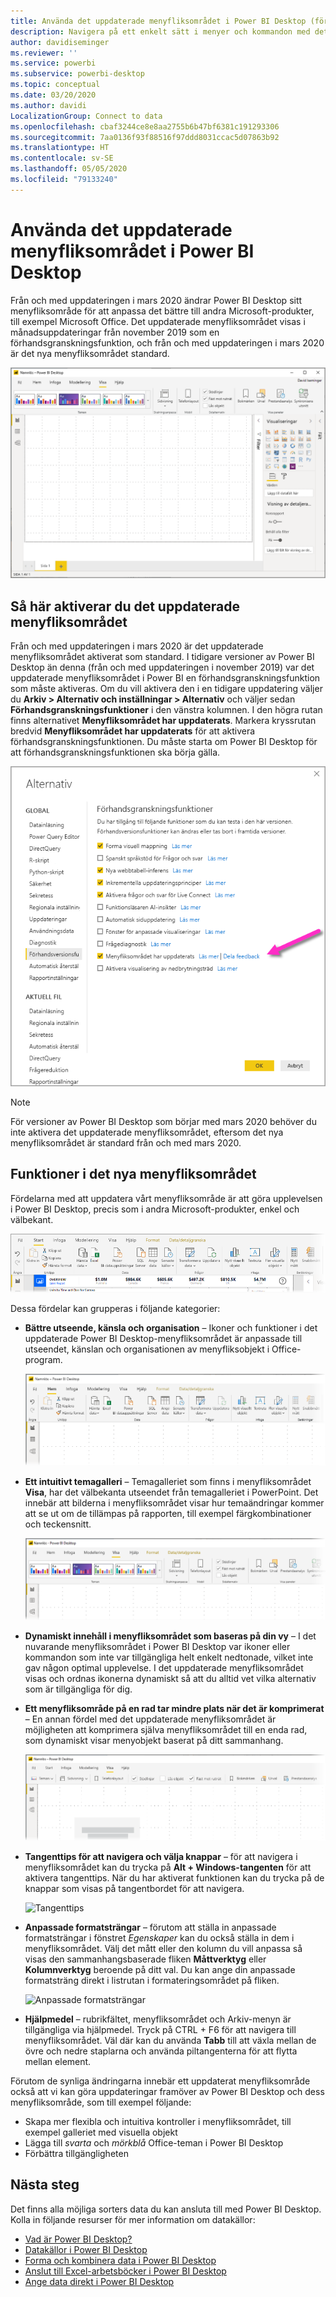 ```yaml
---
title: Använda det uppdaterade menyfliksområdet i Power BI Desktop (förhandsversion)
description: Navigera på ett enkelt sätt i menyer och kommandon med det nya menyfliksområdet i Power BI Desktop
author: davidiseminger
ms.reviewer: ''
ms.service: powerbi
ms.subservice: powerbi-desktop
ms.topic: conceptual
ms.date: 03/20/2020
ms.author: davidi
LocalizationGroup: Connect to data
ms.openlocfilehash: cbaf3244ce8e8aa2755b6b47bf6381c191293306
ms.sourcegitcommit: 7aa0136f93f88516f97ddd8031ccac5d07863b92
ms.translationtype: HT
ms.contentlocale: sv-SE
ms.lasthandoff: 05/05/2020
ms.locfileid: "79133240"
---
```

# <a name="use-the-updated-ribbon-in-power-bi-desktop"></a>Använda det uppdaterade menyfliksområdet i Power BI Desktop

Från och med uppdateringen i mars 2020 ändrar Power BI Desktop sitt menyfliksområde för att anpassa det bättre till andra Microsoft-produkter, till exempel Microsoft Office. Det uppdaterade menyfliksområdet visas i månadsuppdateringar från november 2019 som en förhandsgranskningsfunktion, och från och med uppdateringen i mars 2020 är det nya menyfliksområdet standard.

![Nytt menyfliksområde i Power BI Desktop](media/desktop-ribbon/desktop-ribbon-02.png)

## <a name="how-to-enable-the-updated-ribbon"></a>Så här aktiverar du det uppdaterade menyfliksområdet

Från och med uppdateringen i mars 2020 är det uppdaterade menyfliksområdet aktiverat som standard. I tidigare versioner av Power BI Desktop än denna (från och med uppdateringen i november 2019) var det uppdaterade menyfliksområdet i Power BI en förhandsgranskningsfunktion som måste aktiveras. Om du vill aktivera den i en tidigare uppdatering väljer du **Arkiv > Alternativ och inställningar > Alternativ** och väljer sedan **Förhandsgranskningsfunktioner** i den vänstra kolumnen. I den högra rutan finns alternativet **Menyfliksområdet har uppdaterats**. Markera kryssrutan bredvid **Menyfliksområdet har uppdaterats** för att aktivera förhandsgranskningsfunktionen. Du måste starta om Power BI Desktop för att förhandsgranskningsfunktionen ska börja gälla.

![Det uppdaterade menyfliksområdet i Power BI Desktop](media/desktop-ribbon/desktop-ribbon-01.png)

> [!NOTE]
> För versioner av Power BI Desktop som börjar med mars 2020 behöver du inte aktivera det uppdaterade menyfliksområdet, eftersom det nya menyfliksområdet är standard från och med mars 2020.

## <a name="features-of-the-new-ribbon"></a>Funktioner i det nya menyfliksområdet

Fördelarna med att uppdatera vårt menyfliksområde är att göra upplevelsen i Power BI Desktop, precis som i andra Microsoft-produkter, enkel och välbekant. 

![Nytt menyfliksområde i Power BI Desktop](media/desktop-ribbon/desktop-ribbon-03.png)

Dessa fördelar kan grupperas i följande kategorier:

* **Bättre utseende, känsla och organisation** – Ikoner och funktioner i det uppdaterade Power BI Desktop-menyfliksområdet är anpassade till utseendet, känslan och organisationen av menyfliksobjekt i Office-program.

    ![Bättre utseende och känsla](media/desktop-ribbon/desktop-ribbon-04.png)

* **Ett intuitivt temagalleri** – Temagalleriet som finns i menyfliksområdet **Visa**, har det välbekanta utseendet från temagalleriet i PowerPoint. Det innebär att bilderna i menyfliksområdet visar hur temaändringar kommer att se ut om de tillämpas på rapporten, till exempel färgkombinationer och teckensnitt. 

    ![Bättre teman](media/desktop-ribbon/desktop-ribbon-05.png)

* **Dynamiskt innehåll i menyfliksområdet som baseras på din vy** – I det nuvarande menyfliksområdet i Power BI Desktop var ikoner eller kommandon som inte var tillgängliga helt enkelt nedtonade, vilket inte gav någon optimal upplevelse. I det uppdaterade menyfliksområdet visas och ordnas ikonerna dynamiskt så att du alltid vet vilka alternativ som är tillgängliga för dig.

* **Ett menyfliksområde på en rad tar mindre plats när det är komprimerat** – En annan fördel med det uppdaterade menyfliksområdet är möjligheten att komprimera själva menyfliksområdet till en enda rad, som dynamiskt visar menyobjekt baserat på ditt sammanhang. 

    ![Dolt menyfliksområde](media/desktop-ribbon/desktop-ribbon-06.png)

* **Tangenttips för att navigera och välja knappar** – för att navigera i menyfliksområdet kan du trycka på **Alt + Windows-tangenten** för att aktivera tangenttips. När du har aktiverat funktionen kan du trycka på de knappar som visas på tangentbordet för att navigera.

    ![Tangenttips](media/desktop-ribbon/desktop-ribbon-07.png)

* **Anpassade formatsträngar** – förutom att ställa in anpassade formatsträngar i fönstret *Egenskaper* kan du också ställa in dem i menyfliksområdet. Välj det mått eller den kolumn du vill anpassa så visas den sammanhangsbaserade fliken **Måttverktyg** eller **Kolumnverktyg** beroende på ditt val. Du kan ange din anpassade formatsträng direkt i listrutan i formateringsområdet på fliken.

    ![Anpassade formatsträngar](media/desktop-ribbon/desktop-ribbon-08.png)

* **Hjälpmedel** – rubrikfältet, menyfliksområdet och Arkiv-menyn är tillgängliga via hjälpmedel. Tryck på CTRL + F6 för att navigera till menyfliksområdet. Väl där kan du använda **Tabb** till att växla mellan de övre och nedre staplarna och använda piltangenterna för att flytta mellan element.


Förutom de synliga ändringarna innebär ett uppdaterat menyfliksområde också att vi kan göra uppdateringar framöver av Power BI Desktop och dess menyfliksområde, som till exempel följande:

* Skapa mer flexibla och intuitiva kontroller i menyfliksområdet, till exempel galleriet med visuella objekt
* Lägga till *svarta* och *mörkblå* Office-teman i Power BI Desktop
* Förbättra tillgängligheten


## <a name="next-steps"></a>Nästa steg
Det finns alla möjliga sorters data du kan ansluta till med Power BI Desktop. Kolla in följande resurser för mer information om datakällor:

* [Vad är Power BI Desktop?](desktop-what-is-desktop.md)
* [Datakällor i Power BI Desktop](desktop-data-sources.md)
* [Forma och kombinera data i Power BI Desktop](desktop-shape-and-combine-data.md)
* [Anslut till Excel-arbetsböcker i Power BI Desktop](desktop-connect-excel.md)   
* [Ange data direkt i Power BI Desktop](desktop-enter-data-directly-into-desktop.md)   

